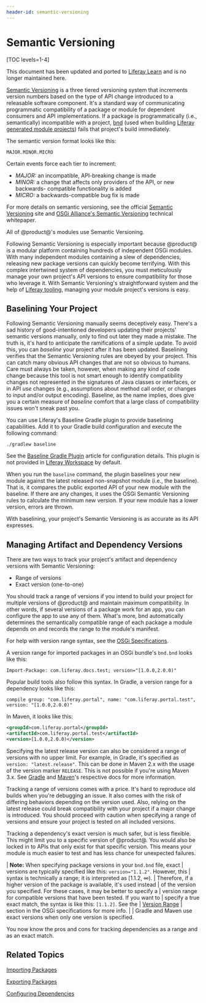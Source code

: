 ```yaml
---
header-id: semantic-versioning
---
```


# Semantic Versioning

[TOC levels=1-4]

<aside class="alert alert-info">
  <span class="wysiwyg-color-blue120"> This document has been updated and ported to <a href="https://learn.liferay.com/dxp/latest/en/liferay-internals/fundamentals/semantic-versioning.html">Liferay Learn</a> and is no longer maintained here.</span>
</aside>

[Semantic Versioning](https://semver.org)
is a three tiered versioning system that increments version numbers based on the
type of API change introduced to a releasable software component. It's a
standard way of communicating programmatic compatibility of a package or module
for dependent consumers and API implementations. If a package is
programmatically (i.e., semantically) incompatible with a project,
[bnd](http://bnd.bndtools.org)
(used when building
[Liferay generated module projects](/docs/7-2/reference/-/knowledge_base/r/creating-a-project))
fails that project's build immediately.

The semantic version format looks like this:

    MAJOR.MINOR.MICRO

Certain events force each tier to increment:

- *MAJOR:* an incompatible, API-breaking change is made
- *MINOR:* a change that affects only providers of the API, or new backwards-
  compatible functionality is added
- *MICRO:* a backwards-compatible bug fix is made

For more details on semantic versioning, see the official
[Semantic Versioning](https://semver.org/)
site and
[OSGi Alliance's Semantic Versioning](http://www.osgi.org/wp-content/uploads/SemanticVersioning1.pdf)
technical whitepaper.

All of @product@'s modules use Semantic Versioning.

Following Semantic Versioning is especially important because @product@ is
a modular platform containing hundreds of independent OSGi modules. With many
independent modules containing a slew of dependencies, releasing new package
versions can quickly become terrifying. With this complex intertwined system of
dependencies, you must meticulously manage your own project's API versions to
ensure compatibility for those who leverage it. With Semantic Versioning's
straightforward system and the help of
[Liferay tooling](/docs/7-2/reference/-/knowledge_base/r/tooling),
managing your module project's versions is easy.

## Baselining Your Project

Following Semantic Versioning manually seems deceptively easy. There's a sad
history of good-intentioned developers updating their projects' semantic
versions manually, only to find out later they made a mistake. The truth is,
it's hard to anticipate the ramifications of a simple update. To avoid this, you
can *baseline* your project after it has been updated. Baselining verifies that
the Semantic Versioning rules are obeyed by your project. This can catch many
obvious API changes that are not so obvious to humans. Care must always be
taken, however, when making any kind of code change because this tool is not
smart enough to identify compatibility changes not represented in the signatures
of Java classes or interfaces, or in API *use* changes (e.g., assumptions about
method call order, or changes to input and/or output encoding). Baseline, as the
name implies, does give you a certain measure of *baseline* comfort that a large
class of compatibility issues won't sneak past you.

You can use Liferay's Baseline Gradle plugin to provide baselining capabilities.
Add it to your Gradle build configuration and execute the following command:

    ./gradlew baseline

See the
[Baseline Gradle Plugin](/docs/7-2/reference/-/knowledge_base/r/baseline-gradle-plugin)
article for configuration details. This plugin is not provided in
[Liferay Workspace](/docs/7-2/reference/-/knowledge_base/r/liferay-workspace)
by default.

When you run the `baseline` command, the plugin baselines your new module
against the latest released non-snapshot module (i.e., the baseline). That is,
it compares the public exported API of your new module with the baseline. If
there are any changes, it uses the OSGi Semantic Versioning rules to calculate
the minimum new version. If your new module has a lower version, errors are
thrown.

With baselining, your project's Semantic Versioning is as accurate as its API
expresses.

## Managing Artifact and Dependency Versions

There are two ways to track your project's artifact and dependency versions with
Semantic Versioning:

- Range of versions
- Exact version (one-to-one)

You should track a range of versions if you intend to build your project for
multiple versions of @product@ and maintain maximum compatibility. In other
words, if several versions of a package work for an app, you can configure the
app to use any of them. What's more, bnd automatically determines the
semantically compatible range of each package a module depends on and records
the range to the module's manifest.

For help with version range syntax, see the
[OSGi Specifications](https://osgi.org/specification/osgi.core/7.0.0/framework.module.html#i3189032).

A version range for imported packages in an OSGi bundle's `bnd.bnd` looks like
this:

    Import-Package: com.liferay.docs.test; version="[1.0.0,2.0.0)"

Popular build tools also follow this syntax. In Gradle, a version range for
a dependency looks like this:

    compile group: "com.liferay.portal", name: "com.liferay.portal.test", version: "[1.0.0,2.0.0)"

In Maven, it looks like this:

```xml
<groupId>com.liferay.portal</groupId>
<artifactId>com.liferay.portal.test</artifactId>
<version>[1.0.0,2.0.0)</version>
```

Specifying the latest release version can also be considered a range of versions
with no upper limit. For example, in Gradle, it's specified as `version:
"latest.release"`. This can be done in Maven 2.x with the usage of the version
marker `RELEASE`. This is not possible if you're using Maven 3.x. See
[Gradle](https://gradle.org/docs)
and
[Maven](http://maven.apache.org/guides/)'s
respective docs for more information.

Tracking a range of versions comes with a price. It's hard to reproduce old
builds when you're debugging an issue. It also comes with the risk of differing
behaviors depending on the version used. Also, relying on the latest release
could break compatibility with your project if a major change is introduced. You
should proceed with caution when specifying a range of versions and ensure your
project is tested on all included versions.

Tracking a dependency's exact version is much safer, but is less flexible. This
might limit you to a specific version of @product@. You would also be locked in
to APIs that only exist for that specific version. This means your module is
much easier to test and has less chance for unexpected failures.

| **Note:** When specifying package versions in your `bnd.bnd` file, exact
| versions are typically specified like this: `version="1.1.2"`. However, this
| syntax is technically a range; it is interpreted as [1.1.2, &#8734;).
| Therefore, if a higher version of the package is available, it's used instead
| of the version you specified. For these cases, it may be better to specify a
| version range for compatible versions that have been tested. If you want to
| specify a true exact match, the syntax is like this: `[1.1.2]`. See the
| [Version Range](https://osgi.org/specification/osgi.core/7.0.0/framework.module.html#i3189032)
| section in the OSGi specifications for more info.
|
| Gradle and Maven use exact versions when only one version is specified.

You now know the pros and cons for tracking dependencies as a range and as an
exact match.

## Related Topics

[Importing Packages](/docs/7-2/customization/-/knowledge_base/c/importing-packages)

[Exporting Packages](/docs/7-2/customization/-/knowledge_base/c/exporting-packages)

[Configuring Dependencies](/docs/7-2/customization/-/knowledge_base/c/configuring-dependencies)
